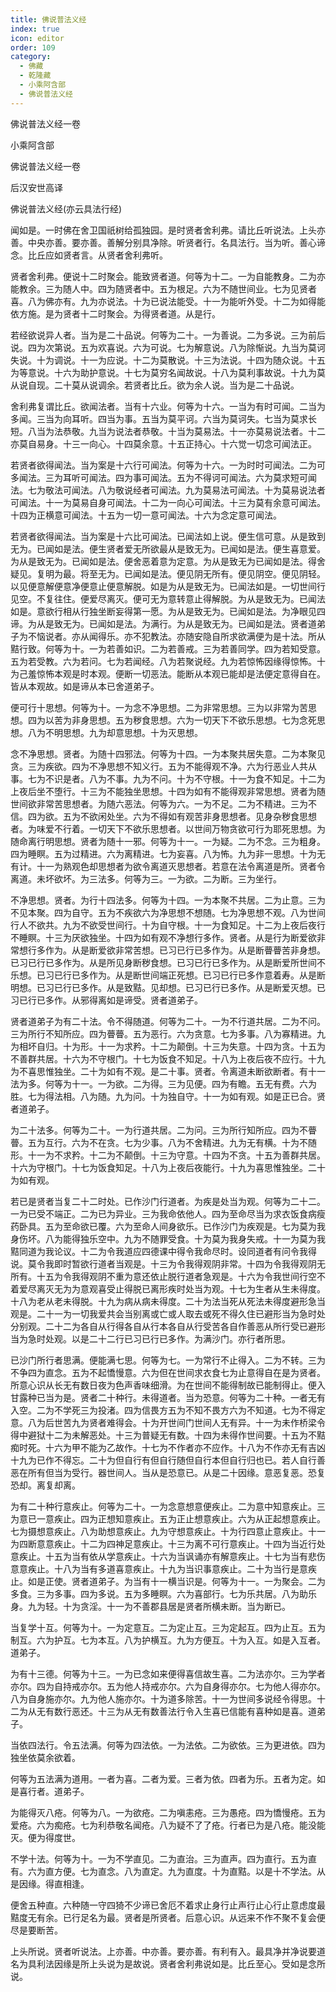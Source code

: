 ```yaml
---
title: 佛说普法义经
index: true
icon: editor
order: 109
category:
  - 佛藏
  - 乾隆藏
  - 小乘阿含部
  - 佛说普法义经
---
```


佛说普法义经一卷  

小乘阿含部  

佛说普法义经一卷  

后汉安世高译  

佛说普法义经(亦云具法行经)  

闻如是。一时佛在舍卫国祇树给孤独园。是时贤者舍利弗。请比丘听说法。上头亦善。中央亦善。要亦善。善解分别具净除。听贤者行。名具法行。当为听。善心谛念。比丘应如贤者言。从贤者舍利弗听。  

贤者舍利弗。便说十二时聚会。能致贤者道。何等为十二。一为自能教身。二为亦能教余。三为随人中。四为随贤者中。五为根足。六为不随世间业。七为见贤者喜。八为佛亦有。九为亦说法。十为已说法能受。十一为能听外受。十二为如得能依方施。是为贤者十二时聚会。为得贤者道。从是行。  

若经欲说异人者。当为是二十品说。何等为二十。一为善说。二为多说。三为前后说。四为次第说。五为欢喜说。六为可说。七为解意说。八为除惭说。九当为莫诃失说。十为调说。十一为应说。十二为莫散说。十三为法说。十四为随众说。十五为等意说。十六为助护意说。十七为莫穷名闻故说。十八为莫利事故说。十九为莫从说自现。二十莫从说调余。若贤者比丘。欲为余人说。当为是二十品说。  

舍利弗复谓比丘。欲闻法者。当有十六业。何等为十六。一当为有时可闻。二当为多闻。三当为向耳听。四当为事。五当为莫平诃。六当为莫诃失。七当为莫求长短。八当为法恭敬。九当为说法者恭敬。十当为莫易法。十一亦莫易说法者。十二亦莫自易身。十三一向心。十四莫余意。十五正持心。十六觉一切念可闻法正。  

若贤者欲得闻法。当为案是十六行可闻法。何等为十六。一为时时可闻法。二为可多闻法。三为耳听可闻法。四为事可闻法。五为不得诃可闻法。六为莫求短可闻法。七为敬法可闻法。八为敬说经者可闻法。九为莫易法可闻法。十为莫易说法者可闻法。十一为莫易自身可闻法。十二为一向心可闻法。十三为莫有余意可闻法。十四为正横意可闻法。十五为一切一意可闻法。十六为念定意可闻法。  

若贤者欲得闻法。当为案是十六比可闻法。已闻法如上说。便生信可意。从是致到无为。已闻如是法。便生贤者爱无所欲最从是致无为。已闻如是法。便生喜意爱。为从是致无为。已闻如是法。便舍恶着意为定意。为从是致无为已闻如是法。得舍疑见。复明为最。将至无为。已闻如是法。便见阴无所有。便见阴空。便见阴轻。以见便意解便意净便意止便意解脱。如是为从是致无为。已闻法如是。一切世间行见空。不复往住。便爱尽离灭。便可无为意转意止得解脱。为从是致无为。已闻法如是。意欲行相从行独坐断妄得第一愿。为从是致无为。已闻如是法。为净眼见四谛。为从是致无为。已闻如是法。为满行。为从是致无为。已闻如是法。贤者道弟子为不恼说者。亦从闻得乐。亦不犯教法。亦随安隐自所求欲满便为是十法。所从黠行致。何等为十。一为若善如识。二为若善戒。三为若善同学。四为若知受意。五为若受教。六为若问。七为若闻经。八为若聚说经。九为若惊怖因缘得惊怖。十为己羞惊怖本观是时本观。便断一切恶法。能断从本观已能却是法便定意得自在。皆从本观故。如是谛从本已舍道弟子。  

便可行十思想。何等为十。一为念不净思想。二为非常思想。三为以非常为苦思想。四为以苦为非身思想。五为秽食思想。六为一切天下不欲乐思想。七为念死思想。八为不明思想。九为却意思想。十为灭思想。  

念不净思想。贤者。为随十四邪法。何等为十四。一为本聚共居失意。二为本聚见贪。三为疾欲。四为不净思想不知义行。五为不能得观不净。六为行恶业人共从事。七为不识是者。八为不事。九为不问。十为不守根。十一为食不知足。十二为上夜后坐不堕行。十三为不能独坐思想。十四为如有不能得观非常思想。贤者为随世间欲非常苦思想者。为随六恶法。何等为六。一为不足。二为不精进。三为不信。四为欲。五为不欲闲处坐。六为不得如有观苦非身思想者。见身杂秽食思想者。为味爱不行着。一切天下不欲乐思想者。以世间万物贪欲可行为耶死思想。为随命离行明思想。贤者为随十一邪。何等为十一。一为疑。二为不念。三为粗身。四为睡瞑。五为过精进。六为离精进。七为妄喜。八为怖。九为非一思想。十为无有计。十一为熟观色却思想者为欲令离道灭思想者。若意在法令离道是所。贤者令离道。未坏欲坏。为三法多。何等为三。一为欲。二为断。三为坐行。  

不净思想。贤者。为行十四法多。何等为十四。一为本聚不共居。二为止意。三为不见本聚。四为自守。五为不疾欲六为净思想不想随。七为净思想不观。八为世间行人不欲共。九为不欲受世间行。十为自守根。十一为食知足。十二为上夜后夜行不睡瞑。十三为厌欲独坐。十四为如有观不净想行多作。贤者。从是行为断爱欲非常想行多作为。从是断爱欲非常苦想。已习已行已多作为。从是断瞢瞢苦非身想。已习已行已多作为。从是所见身断秽食想。已习已行已多作为。从是断爱所世间不乐想。已习已行已多作为。从是断世间端正死想。已习已行已多作意着寿。从是断明想。已习已行已多作。从是致黠。见却想。已习已行已多作。从是断爱灭想。已习已行已多作。从邪得离如是谛受。贤者道弟子。  

贤者道弟子为有二十法。令不得随道。何等为二十。一为不行道共居。二为不问。三为所行不知所应。四为瞢瞢。五为恶行。六为贪意。七为多事。八为寡精进。九为相坏自归。十为形。十一为求矜。十二为颠倒。十三为失意。十四为贪。十五为不善群共居。十六为不守根门。十七为饭食不知足。十八为上夜后夜不应行。十九为不喜思惟独坐。二十为如有不观。是二十事。贤者。令离道未断欲断者。有十一法为多。何等为十一。一为欲。二为得。三为见便。四为有瞻。五无有费。六为胜。七为得法相。八为随。九为问。十为独自守。十一为如有观。如是正已合。贤者道弟子。  

为二十法多。何等为二十。一为行道共居。二为问。三为所行知所应。四为不瞢瞢。五为互行。六为不在贪。七为少事。八为不舍精进。九为无有横。十为不随形。十一为不求矜。十二为不颠倒。十三为守意。十四为不贪。十五为善群共居。十六为守根门。十七为饭食知足。十八为上夜后夜能行。十九为喜思惟独坐。二十为如有观。  

若已是贤者当复二十二时处。已作沙门行道者。为疾是处当为观。何等为二十二。一为已受不端正。二为已为异业。三为我命依他人。四为至命尽当为求衣饭食病瘦药卧具。五为至命欲已覆。六为至命人间身欲乐。已作沙门为疾观是。七为莫为我身伤坏。八为能得独乐空中。九为不随罪受食。十为莫为我身失戒。十一为莫为我黠同道为我论议。十二为令我道应四德课中得令我命尽时。设同道者有问令我得说。莫令我即时暂欲行道者当观是。十三为令我得观阴非常。十四为令我得观阴无所有。十五为令我得观阴不重为意还依止脱行道者急观是。十六为令我世间行空不着爱尽离灭无为为意观喜受止得脱已离形疾时处当为观。十七为生者从生未得度。十八为老从老未得脱。十九为病从病未得度。二十为法当死从死法未得度避形急当观是。二十一为一切我爱共会当别离或亡或人取去或死不得久住已避形当为急时处分别观。二十二为各自从行得各自从行本各自从行受苦各自作善恶从所行受已避形当为急时处观。以是二十二行已习已行已多作。为满沙门。亦行者所思。  

已沙门所行者思满。便能满七思。何等为七。一为常行不止得入。二为不转。三为不争四为直念。五为不起憍慢意。六为但在世间求衣食七为止意得自在是为贤者。所意心识从长无有数日夜为色声香味细滑。为在世间不能得制故已能制得止。便入甘露种已当为是。贤者二十种行。未得道者。当为恐意。何等为二十种。一者无有入空。二为不学死三为投渚。四为信畏方五为不知不畏方六为不知道。七为不得定意。八为后世苦九为贤者难得会。十为开世间门世间人无有异。十一为未作桥梁令得中避狱十二为未解恶处。十三为普疑无有数。十四为未得作世间要。十五为不黠痴时死。十六为甲不能为乙故作。十七为不作者亦不应作。十八为不作亦无有吉凶十九为已作不得忘。二十为但自行有但自行随但自行本但自行归也已。若人自行善恶在所有但当为受行。器世间人。当从是恐意已。从是二十因缘。意恶复恶。恐复恐却。离复却离。  

为有二十种行意疾止。何等为二十。一为念意想意便疾止。二为意中知意疾止。三为意已一意疾止。四为正想知意疾止。五为正止想意疾止。六为从正起想意疾止。七为摄想意疾止。八为助想意疾止。九为守想意疾止。十为行四意止意疾止。十一为四断意意疾止。十二为四神足意疾止。十三为离不可行意疾止。十四为当近行处意疾止。十五为当有依从学意疾止。十六为当讽诵亦有解意疾止。十七为当有悲伤意意疾止。十八为当有多道喜意疾止。十九为当识事意疾止。二十为当行是意疾止。如是正使。贤者道弟子。为当有十一横当识是。何等为十一。一为聚会。二为多食。三为多事。四为多说。五为多睡瞑。六为喜部行。七为乐共居。八为助乐身。九为轻。十为贪淫。十一为不善郡县居是贤者所横未断。当为断已。  

当复学十互。何等为十。一为定意互。二为定止互。三为定起互。四为止互。五为制互。六为护互。七为本互。八为护横互。九为方便互。十为入互。如是入互者。道弟子。  

为有十三德。何等为十三。一为已念如来便得喜信故生喜。二为法亦尔。三为学者亦尔。四为自持戒亦尔。五为他人持戒亦尔。六为自身得亦尔。七为他人得亦尔。八为自身施亦尔。九为他人施亦尔。十为道多除苦。十一为世间多说经令得思。十二为从无有数行恶还。十三为从无有数善法行令入生喜已信能有喜种如是喜。道弟子。  

当依四法行。令五法满。何等为四法依。一为法依。二为欲依。三为更进依。四为独坐依莫余欲着。  

何等为五法满为道用。一者为喜。二者为爱。三者为依。四者为乐。五者为定。如是喜行者。道弟子。  

为能得灭八疮。何等为八。一为欲疮。二为嗔恚疮。三为愚疮。四为憍慢疮。五为爱疮。六为痴疮。七为利恭敬名闻疮。八为疑不了了疮。行者已为是八疮。能没能灭。便为得度世。  

不学十法。何等为十。一为不学直见。二为直治。三为直声。四为直行。五为直有。六为直方便。七为直念。八为直定。九为直度。十为直黠。以是十不学法。从是因缘。得直相逢。  

便舍五种直。六种随一守四猗不少谛已舍厄不着求止身行止声行止心行止意虑度最黠度无有余。已行足名为最。贤者是所贤者。后意心识。从远来不作不聚不复会便尽是要断苦。  

上头所说。贤者听说法。上亦善。中亦善。要亦善。有利有入。最具净并净说要道名为具利法因缘是所上头说为是故说。贤者舍利弗说如是。比丘至心。受如是念所说。  
